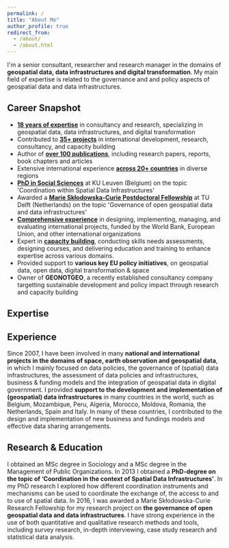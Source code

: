 ```yaml
---
permalink: /
title: "About Me"
author_profile: true
redirect_from: 
  - /about/
  - /about.html
---
```


I'm a senior consultant, researcher and research manager in the domains of **geospatial data, data infrastructures and digital transformation**. My main field of expertise is related to the governance and and policy aspects of geospatial data and data infrastructures.

Career Snapshot
------
* **[18 years of expertise](/cv-json)** in consultancy and research, specializing in geospatial data, data infrastructures, and digital transformation
* Contributed to **[35+ projects](/projects)** in international development, research, consultancy, and capacity building
* Author of **[over 100 publications](/outputs)**, including research papers, reports, book chapters and articles
* Extensive international experience **[across 20+ countries](/talkmap)** in diverse regions
* **[PhD in Social Sciences](/portfolio-1)** at KU Leuven (Belgium) on the topic 'Coordination within Spatial Data Infrastructures' 
* Awarded a **[Marie Skłodowska-Curie Postdoctoral Fellowship](/portfolio-4)** at TU Delft (Netherlands) on the topic 'Governance of open geospatial data and data infrastructures'
* **[Comprehensive experience](/expert)** in designing, implementing, managing, and evaluating international projects, funded by the World Bank, European Union, and other international organizations
* Expert in **[capacity building](/teaching)**, conducting skills needs assessments, designing courses, and delivering education and training to enhance expertise across various domains.
* Provided support to **various key EU policy initiatives**, on geospatial data, open data, digital transformation & space
* Owner of **GEONOTGEO**, a recently established consultancy company targetting sustainable development and policy impact through research and capacity building
  
Expertise
------



Experience
------
Since 2007, I have been involved in many **national and international projects in the domains of space, earth observation and geospatial data**, in which I mainly focused on data policies, the governance of (spatial) data infrastructures, the assessment of data policies and infrastructures, business & funding models and the integration of geospatial data in digital government.  I provided **support to the development and implementation of (geospatial) data infrastructures** in many countries in the world, such as Belgium, Mozambique, Peru, Algeria, Morocco, Moldova, Romania, the Netherlands, Spain and Italy. In many of these countries, I contributed to the design and implementation of new business and fundings models and effective data sharing arrangements. 

Research & Education
------
I obtained an MSc degree in Sociology and a MSc degree in the Management of Public Organizations. In 2013 I obtained a **PhD-degree on the topic of ‘Coordination in the context of Spatial Data Infrastructures’**. In my PhD research I explored how different coordination instruments and mechanisms can be used to coordinate the exchange of, the access to and to use of spatial data. In 2016, I was awarded a Marie Skłodowska-Curie Research Fellowship for my research project on **the governance of open geospatial data and data infrastructures**. I have strong experience in the use of both quantitative and qualitative research methods and tools, including survey research, in-depth interviewing, case study research and statistical data analysis. 
